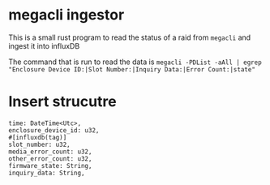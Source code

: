 # megacli ingestor

This is a small rust program to read the status of a raid from ``megacli`` and ingest it into influxDB


The command that is run to read the data is 
``megacli -PDList -aAll | egrep "Enclosure Device ID:|Slot Number:|Inquiry Data:|Error Count:|state"``

# Insert strucutre

```
time: DateTime<Utc>,
enclosure_device_id: u32,
#[influxdb(tag)]
slot_number: u32,
media_error_count: u32,
other_error_count: u32,
firmware_state: String,
inquiry_data: String,
```

